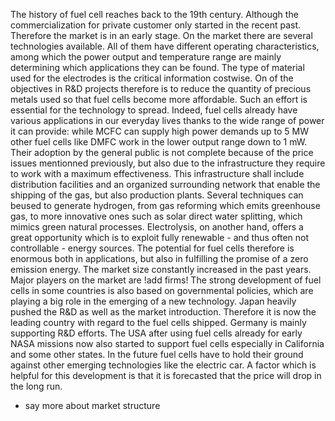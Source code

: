 The history of fuel cell reaches back to the 19th century. Although the commercialization for private customer only started in the recent past. Therefore the market is in an early stage. On the market there are several technologies available. All of them have different operating characteristics, among which the power output and temperature range are mainly determining which applications they can be found. The type of material used for the electrodes is the critical information costwise. On of the objectives in R&D projects therefore is to reduce the quantity of precious metals used so that fuel cells become more affordable. Such an effort is essential for the technology to spread. Indeed, fuel cells already have various applications in our everyday lives thanks to the wide range of power it can provide: while MCFC can supply high power demands up to 5 MW other fuel cells like DMFC work in the lower output range down to 1 mW. Their adoption by the general public is not complete because of the price issues mentionned previously, but also due to the infrastructure they require to work with a maximum effectiveness. This infrastructure shall include distribution facilities and an organized surrounding network that enable the shipping of the gas, but also production plants. Several techniques can beused to generate hydrogen, from gas reforming which emits greenhouse gas, to more innovative ones such as solar direct water splitting, which mimics green natural processes. Electrolysis, on another hand, offers a great opportunity which is to exploit fully renewable - and thus often not controllable - energy sources. The potential for fuel cells therefore is enormous both in applications, but also in fulfilling the promise of a zero emission energy.
The market size constantly increased in the past years.
Major players on the market are !add firms!
The strong development of fuel cells in some countries is also based on governmental policies, which are playing a big role in the emerging of a new technology. Japan heavily pushed the R&D as well as the market introduction. Therefore it is now the leading country with regard to the fuel cells shipped. Germany is mainly supporting R&D efforts. The USA after using fuel cells already for early NASA missions now also started to support fuel cells especially in California and some other states.
In the future fuel cells have to hold their ground against other emerging technologies like the electric car. A factor which is helpful for this development is that it is forecasted that the price will drop in the long run.




+ say more about market structure
